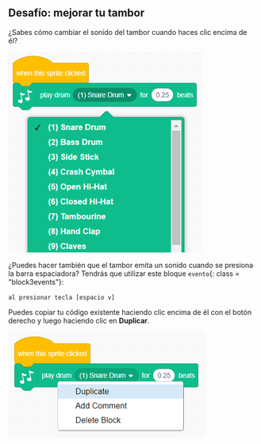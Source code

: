 ## Desafío: mejorar tu tambor

¿Sabes cómo cambiar el sonido del tambor cuando haces clic encima de él?

![captura de pantalla](images/band-drum-sound.png)

¿Puedes hacer también que el tambor emita un sonido cuando se presiona la barra espaciadora? Tendrás que utilizar este bloque `evento`{: class = "block3events"}:

```blocks3
al presionar tecla [espacio v]
```

Puedes copiar tu código existente haciendo clic encima de él con el botón derecho y luego haciendo clic en **Duplicar**.

![screenshot](images/band-duplicate-code.png)